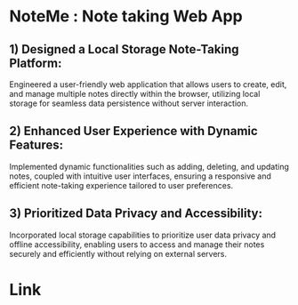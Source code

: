 
# NoteMe : Note taking Web App
 
## 1) Designed a Local Storage Note-Taking Platform: 
Engineered a user-friendly web application that allows users to create, edit, and manage multiple notes directly within the browser, utilizing local storage for seamless data persistence without server interaction.

## 2) Enhanced User Experience with Dynamic Features: 
Implemented dynamic functionalities such as adding, deleting, and updating notes, coupled with intuitive user interfaces, ensuring a responsive and efficient note-taking experience tailored to user preferences.

## 3) Prioritized Data Privacy and Accessibility:
Incorporated local storage capabilities to prioritize user data privacy and offline accessibility, enabling users to access and manage their notes securely and efficiently without relying on external servers.
# Link


